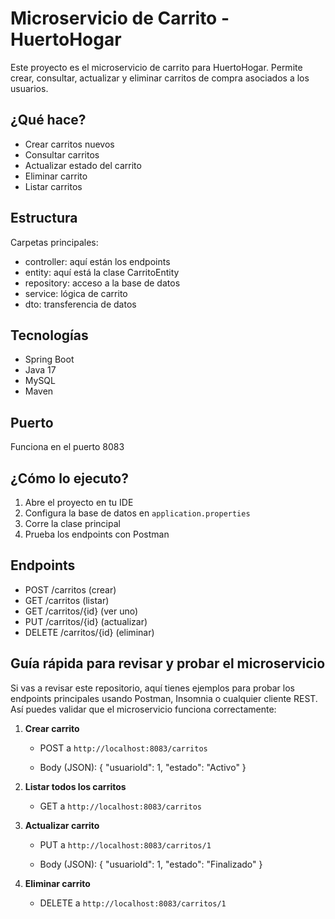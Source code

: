 # Microservicio de Carrito - HuertoHogar

Este proyecto es el microservicio de carrito para HuertoHogar. Permite crear, consultar, actualizar y eliminar carritos de compra asociados a los usuarios.

## ¿Qué hace?
- Crear carritos nuevos
- Consultar carritos
- Actualizar estado del carrito
- Eliminar carrito
- Listar carritos

## Estructura
Carpetas principales:
- controller: aquí están los endpoints
- entity: aquí está la clase CarritoEntity
- repository: acceso a la base de datos
- service: lógica de carrito
- dto: transferencia de datos

## Tecnologías
- Spring Boot
- Java 17
- MySQL
- Maven

## Puerto
Funciona en el puerto 8083

## ¿Cómo lo ejecuto?
1. Abre el proyecto en tu IDE
2. Configura la base de datos en `application.properties`
3. Corre la clase principal
4. Prueba los endpoints con Postman

## Endpoints
- POST /carritos (crear)
- GET /carritos (listar)
- GET /carritos/{id} (ver uno)
- PUT /carritos/{id} (actualizar)
- DELETE /carritos/{id} (eliminar)

## Guía rápida para revisar y probar el microservicio
Si vas a revisar este repositorio, aquí tienes ejemplos para probar los endpoints principales usando Postman, Insomnia o cualquier cliente REST. Así puedes validar que el microservicio funciona correctamente:

1. **Crear carrito**
	 - POST a `http://localhost:8083/carritos`

	 - Body (JSON):
		 {
			 "usuarioId": 1,
			 "estado": "Activo"
		 }

2. **Listar todos los carritos**
	 - GET a `http://localhost:8083/carritos`

3. **Actualizar carrito**
	 - PUT a `http://localhost:8083/carritos/1`

	 - Body (JSON):
		 {
			 "usuarioId": 1,
			 "estado": "Finalizado"
		 }

4. **Eliminar carrito**
	 - DELETE a `http://localhost:8083/carritos/1`